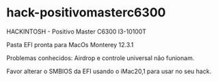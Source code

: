 # hack-positivomasterc6300
HACKINTOSH - Positivo Master C6300 I3-10100T

Pasta EFI pronta para MacOs Monterey 12.3.1

Problemas conhecidos: Airdrop e controle universal não funionam.

Favor alterar o SMBIOS da EFI usando o iMac20,1 para usar no seu hack.

